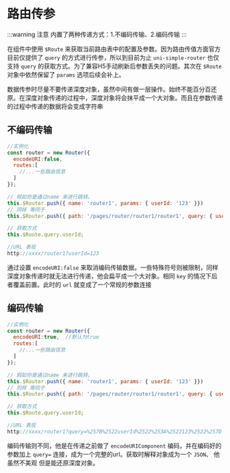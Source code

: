 # 路由传参

:::warning 注意
内置了两种传递方式：1.不编码传输、2.编码传输
:::

在组件中使用 `$Route` 来获取当前路由表中的配置及参数。因为路由传值方面官方目前仅提供了 `query` 的方式进行传参，所以到目前为止 `uni-simple-router` 也仅支持 `query` 的获取方式。为了兼容H5手动刷新后参数丢失的问题。其次在 `$Route` 对象中依然保留了 `params` 选项后续会补上。

数据传参时尽量不要传递深度对象，虽然中间有做一层操作。始终不能百分百还原。在深度对象传递的过程中，深度对象将会抹平成一个大对象。而且在参数传递的过程中传递的数据将会变成字符串

## 不编码传输
```js {3}
//实例化
const router = new Router({
  encodeURI:false,  
  routes:[
    //...一些路由信息
  ]
});

// 假如你是通过name 来进行跳转。
this.$Router.push({ name: 'router1', params: { userId: '123' }})
// 同样 等同于
this.$Router.push({ path: '/pages/router/router1/router1', query: { userId: '123' }})

// 获取方式
this.$Route.query.userId;

//URL 表现
http://xxxx/router1?userId=123
```
通过设置 `encodeURI:false`  来取消编码传输数据。一些特殊符号则被限制，同样深度对象传递时就无法进行传递，他会扁平成一个大对象。相同  `key` 的情况下后者覆盖前置。此时的 `url` 就变成了一个常规的参数连接

## 编码传输
```js {3}
//实例化
const router = new Router({
  encodeURI:true,  //默认为true
  routes:[
    //...一些路由信息
  ]
});

// 假如你是通过name 来进行跳转。
this.$Router.push({ name: 'router1', params: { userId: '123' }})
// 同样 等同于
this.$Router.push({ path: '/pages/router/router1/router1', query: { userId: '123' }})

// 获取方式
this.$Route.query.userId;

//URL 表现
http://xxxx/router1?query=%257B%2522userId%2522%253A%2522123%2522%257D
```
编码传输则不同，他是在传递之前做了 `encodeURIComponent` 编码，并在编码好的参数加上  `query=`  连接，成为一个完整的url。获取时解释对象成为一个 `JSON`、 他虽然不美观 但是能还原深度对象。
